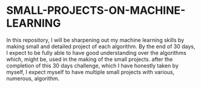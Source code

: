 # SMALL-PROJECTS-ON-MACHINE-LEARNING
In this repository, I will be sharpening out my machine learning skills by making small and detailed project of each algorithm. By the end of 30 days, I expect to be fully able to have good understanding over the algorithms which, might be, used in the making of the small projects. after the completion of this 30 days challenge, which I have honestly taken by myself, I expect myself to have multiple small projects with various, numerous, algorithm.
